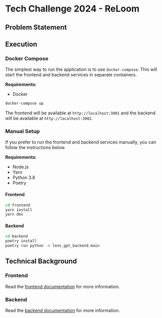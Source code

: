 # Tech Challenge 2024 - ReLoom

## Problem Statement

## Execution

### Docker Compose
The simplest way to run the application is to use `docker-compose`. This will start the frontend and backend services in separate containers.

**Requirements:**
- Docker

```bash
docker-compose up
```

The frontend will be available at `http://localhost:3001` and the backend will be available at `http://localhost:3002`.

### Manual Setup
If you prefer to run the frontend and backend services manually, you can follow the instructions below.

**Requirements:**
- Node.js
- Yarn
- Python 3.8
- Poetry

#### Frontend
```bash
cd frontend
yarn install
yarn dev
```

#### Backend
```bash
cd backend
poetry install
poetry run python -m lens_gpt_backend.main
```

## Technical Background

### Frontend
Read the [frontend documentation](docs/frontend.md) for more information.

### Backend
Read the [backend documentation](docs/backend.md) for more information.